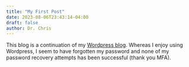 ```yaml
---
title: "My First Post"
date: 2023-08-06T23:43:14-04:00
draft: false
author: Dr. Chris
---
```


This blog is a continuation of my [Wordpress blog](https://christeplovs.wordpress.com).  Whereas I enjoy using Wordpress, I
seem to have forgotten my password and none of my password 
recovery attempts has been successful (thank you MFA).

